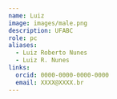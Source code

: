 ```yaml
---
name: Luiz
image: images/male.png
description: UFABC
role: pc
aliases:
  - Luiz Roberto Nunes
  - Luiz R. Nunes
links:
  orcid: 0000-0000-0000-0000
  email: XXXX@XXXX.br
---
```

